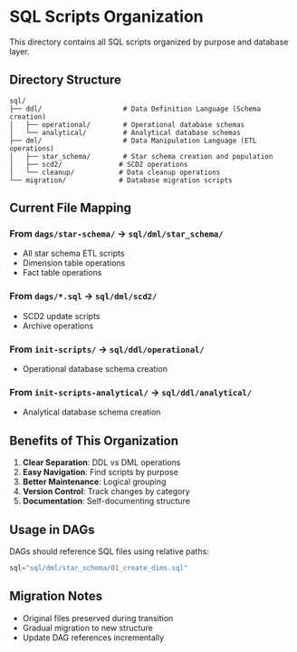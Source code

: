# SQL Scripts Organization

This directory contains all SQL scripts organized by purpose and database layer.

## Directory Structure

```
sql/
├── ddl/                    # Data Definition Language (Schema creation)
│   ├── operational/        # Operational database schemas
│   └── analytical/         # Analytical database schemas
├── dml/                    # Data Manipulation Language (ETL operations)
│   ├── star_schema/        # Star schema creation and population
│   ├── scd2/              # SCD2 operations
│   └── cleanup/           # Data cleanup operations
└── migration/             # Database migration scripts
```

## Current File Mapping

### From `dags/star-schema/` → `sql/dml/star_schema/`

- All star schema ETL scripts
- Dimension table operations
- Fact table operations

### From `dags/*.sql` → `sql/dml/scd2/`

- SCD2 update scripts
- Archive operations

### From `init-scripts/` → `sql/ddl/operational/`

- Operational database schema creation

### From `init-scripts-analytical/` → `sql/ddl/analytical/`

- Analytical database schema creation

## Benefits of This Organization

1. **Clear Separation**: DDL vs DML operations
2. **Easy Navigation**: Find scripts by purpose
3. **Better Maintenance**: Logical grouping
4. **Version Control**: Track changes by category
5. **Documentation**: Self-documenting structure

## Usage in DAGs

DAGs should reference SQL files using relative paths:

```python
sql="sql/dml/star_schema/01_create_dims.sql"
```

## Migration Notes

- Original files preserved during transition
- Gradual migration to new structure
- Update DAG references incrementally
